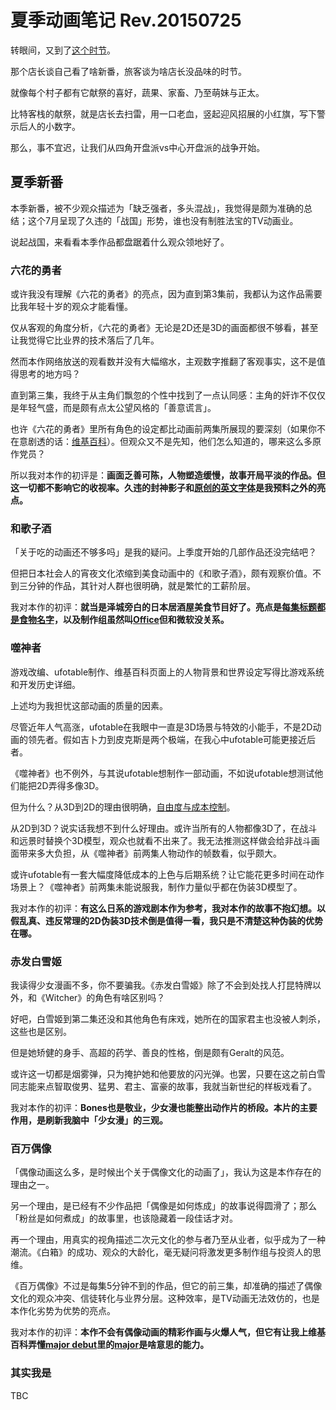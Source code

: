 
夏季动画笔记 Rev.20150725
=======================

转眼间，又到了[这个时节](http://bitinn.net/anime/)。

那个店长谈自己看了啥新番，旅客谈为啥店长没品味的时节。

就像每个村子都有它献祭的喜好，蔬果、家畜、乃至萌妹与正太。

比特客栈的献祭，就是店长去扫雷，用一口老血，竖起迎风招展的小红旗，写下警示后人的小数字。

那么，事不宜迟，让我们从四角开盘派vs中心开盘派的战争开始。

<!--more-->


## 夏季新番

本季新番，被不少观众描述为「缺乏强者，多头混战」，我觉得是颇为准确的总结；这个7月呈现了久违的「战国」形势，谁也没有制胜法宝的TV动画业。

说起战国，来看看本季作品都盘踞着什么观众领地好了。


### 六花的勇者

或许我没有理解《六花的勇者》的亮点，因为直到第3集前，我都认为这作品需要比我年轻十岁的观众才能看懂。

仅从客观的角度分析，《六花的勇者》无论是2D还是3D的画面都很不够看，甚至让我觉得它比业界的技术落后了几年。

然而本作网络放送的观看数并没有大幅缩水，主观数字推翻了客观事实，这不是值得思考的地方吗？

直到第三集，我终于从主角们飘忽的个性中找到了一点认同感：主角的奸诈不仅仅是年轻气盛，而是颇有点太公望风格的「善意谎言」。

也许《六花的勇者》里所有角色的设定都比动画前两集所展现的要深刻（如果你不在意剧透的话：[维基百科](https://zh.wikipedia.org/wiki/%E5%85%AD%E8%8A%B1%E7%9A%84%E5%8B%87%E8%80%85)）。但观众又不是先知，他们怎么知道的，哪来这么多原作党员？

所以我对本作的初评是：**画面乏善可陈，人物塑造缓慢，故事开局平淡的作品。但这一切都不影响它的收视率。久违的封神影子和[原创的英文字体](http://anime.stackexchange.com/questions/23509/is-the-circle-script-used-in-rokka-no-yuusha-decipherable)是我预料之外的亮点。**


### 和歌子酒

「关于吃的动画还不够多吗」是我的疑问。上季度开始的几部作品还没完结吧？

但把日本社会人的宵夜文化浓缩到美食动画中的《和歌子酒》，颇有观察价值。不到三分钟的作品，其针对人群也很明确，就是繁忙的工薪阶层。

我对本作的初评：**就当是泽城旁白的日本居酒屋美食节目好了。亮点是[每集标题都是食物名字](https://ja.wikipedia.org/wiki/%E3%83%AF%E3%82%AB%E3%82%B3%E9%85%92#.E5.90.84.E8.A9.B1.E3.83.AA.E3.82.B9.E3.83.88)，以及制作组虽然叫[Office](https://www.facebook.com/officedci)但和微软没关系。**


### 噬神者

游戏改编、ufotable制作、维基百科页面上的人物背景和世界设定写得比游戏系统和开发历史详细。

上述均为我担忧这部动画的质量的因素。

尽管近年人气高涨，ufotable在我眼中一直是3D场景与特效的小能手，不是2D动画的领先者。假如吉卜力到皮克斯是两个极端，在我心中ufotable可能更接近后者。

《噬神者》也不例外，与其说ufotable想制作一部动画，不如说ufotable想测试他们能把2D弄得多像3D。

但为什么？从3D到2D的理由很明确，[自由度与成本控制](https://www.youtube.com/watch?v=yhGjCzxJV3E)。

从2D到3D？说实话我想不到什么好理由。或许当所有的人物都像3D了，在战斗和远景时替换个3D模型，观众也就看不出来了。我无法推测这样做会给非战斗画面带来多大负担，从《噬神者》前两集人物动作的帧数看，似乎颇大。

或许ufotable有一套大幅度降低成本的上色与后期系统？让它能花更多时间在动作场景上？《噬神者》前两集未能说服我，制作力量似乎都在伪装3D模型了。

我对本作的初评：**有这么日系的游戏剧本作为参考，我对本作的故事不抱幻想。以假乱真、违反常理的2D伪装3D技术倒是值得一看，我只是不清楚这种伪装的优势在哪。**


### 赤发白雪姬

我读得少女漫画不多，你不要骗我。《赤发白雪姬》除了不会到处找人打昆特牌以外，和《Witcher》的角色有啥区别吗？

好吧，白雪姬到第二集还没和其他角色有床戏，她所在的国家君主也没被人刺杀，这些也是区别。

但是她矫健的身手、高超的药学、善良的性格，倒是颇有Geralt的风范。

或许这一切都是烟雾弹，只为掩护她和他要放的闪光弹。也罢，只要在这之前白雪同志能来点智取俊男、猛男、君主、富豪的故事，我就当新世纪的样板戏看了。

我对本作的初评：**Bones也是敬业，少女漫也能整出动作片的桥段。本片的主要作用，是刷新我脑中「少女漫」的三观。**


### 百万偶像

「偶像动画这么多，是时候出个关于偶像文化的动画了」，我认为这是本作存在的理由之一。

另一个理由，是已经有不少作品把「偶像是如何炼成」的故事说得圆滑了；那么「粉丝是如何煮成」的故事里，也该隐藏着一段佳话才对。

再一个理由，用真实的视角描述二次元文化的参与者乃至从业者，似乎成为了一种潮流。《白箱》的成功、观众的大龄化，毫无疑问将激发更多制作组与投资人的思维。

《百万偶像》不过是每集5分钟不到的作品，但它的前三集，却准确的描述了偶像文化的观众冲突、信徒转化与业界分层。这种效率，是TV动画无法效仿的，也是本作化劣势为优势的亮点。

我对本作的初评：**本作不会有偶像动画的精彩作画与火爆人气，但它有让我上维基百科弄懂[major debut](https://ja.wikipedia.org/wiki/%E3%83%A1%E3%82%B8%E3%83%A3%E3%83%BC%E3%83%BB%E3%83%87%E3%83%93%E3%83%A5%E3%83%BC_(%E9%9F%B3%E6%A5%BD%E5%AE%B6))里的[major](https://ja.wikipedia.org/wiki/%E3%83%AC%E3%82%B3%E3%83%BC%E3%83%89%E4%BC%9A%E7%A4%BE#.E3.83.A1.E3.82.B8.E3.83.A3.E3.83.BC.E3.83.AC.E3.83.BC.E3.83.99.E3.83.AB.E3.81.A8.E3.82.A4.E3.83.B3.E3.83.87.E3.82.A3.E3.83.BC.E3.82.BA.E3.83.AC.E3.83.BC.E3.83.99.E3.83.AB)是啥意思的能力。**


### 其实我是

TBC













